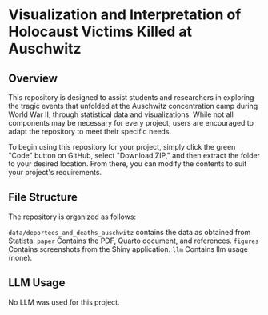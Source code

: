 # Visualization and Interpretation of Holocaust Victims Killed at Auschwitz

## Overview
This repository is designed to assist students and researchers in exploring the tragic events that unfolded at the Auschwitz concentration camp during World War II, through statistical data and visualizations. While not all components may be necessary for every project, users are encouraged to adapt the repository to meet their specific needs.

To begin using this repository for your project, simply click the green "Code" button on GitHub, select "Download ZIP," and then extract the folder to your desired location. From there, you can modify the contents to suit your project's requirements.

## File Structure
The repository is organized as follows:

`data/deportees_and_deaths_auschwitz` contains the data as obtained from Statista.
`paper` Contains the PDF, Quarto document, and references.
`figures` Contains screenshots from the Shiny application.
`llm` Contains llm usage (none).

## LLM Usage
No LLM was used for this project.

